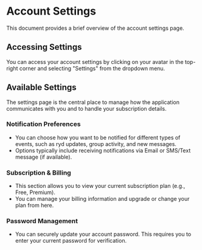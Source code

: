 # Account Settings

This document provides a brief overview of the account settings page.

## Accessing Settings

You can access your account settings by clicking on your avatar in the top-right corner and selecting "Settings" from the dropdown menu.

## Available Settings

The settings page is the central place to manage how the application communicates with you and to handle your subscription details.

### Notification Preferences

*   You can choose how you want to be notified for different types of events, such as ryd updates, group activity, and new messages.
*   Options typically include receiving notifications via Email or SMS/Text message (if available).

### Subscription & Billing

*   This section allows you to view your current subscription plan (e.g., Free, Premium).
*   You can manage your billing information and upgrade or change your plan from here.

### Password Management

*   You can securely update your account password. This requires you to enter your current password for verification.
